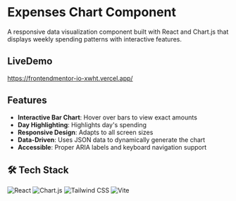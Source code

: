 # Expenses Chart Component

A responsive data visualization component built with React and Chart.js that displays weekly spending patterns with interactive features.

## LiveDemo
https://frontendmentor-io-xwht.vercel.app/
## Features

- **Interactive Bar Chart**: Hover over bars to view exact amounts
- **Day Highlighting**: Highlights day's spending
- **Responsive Design**: Adapts to all screen sizes
- **Data-Driven**: Uses JSON data to dynamically generate the chart
- **Accessible**: Proper ARIA labels and keyboard navigation support

## 🛠️ Tech Stack

<div align="left">
  <img src="https://img.shields.io/badge/React-20232A?logo=react&logoColor=61DAFB" alt="React">
  <img src="https://img.shields.io/badge/Chart.js-FF6384?logo=chartdotjs&logoColor=white" alt="Chart.js">
  <img src="https://img.shields.io/badge/Tailwind_CSS-06B6D4?logo=tailwind-css&logoColor=white" alt="Tailwind CSS">
  <img src="https://img.shields.io/badge/Vite-B73BFE?logo=vite&logoColor=FFD62E" alt="Vite">
</div>